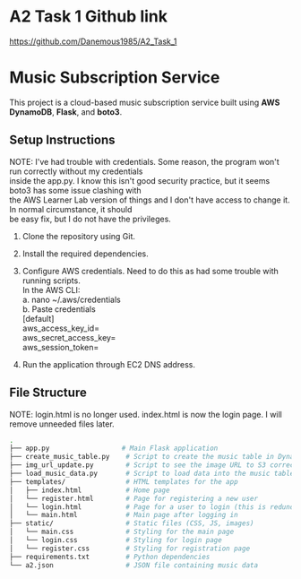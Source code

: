 # A2 Task 1 Github link
https://github.com/Danemous1985/A2_Task_1

# Music Subscription Service

This project is a cloud-based music subscription service built using **AWS DynamoDB**, **Flask**, and **boto3**.

## Setup Instructions  
NOTE: I've had trouble with credentials. Some reason, the program won't run correctly without my credentials  
inside the app.py. I know this isn't good security practice, but it seems boto3 has some issue clashing with  
the AWS Learner Lab version of things and I don't have access to change it. In normal circumstance, it should  
be easy fix, but I do not have the privileges. 

1. Clone the repository using Git.
2. Install the required dependencies.
3. Configure AWS credentials. Need to do this as had some trouble with running scripts.  
In the AWS CLI:  
   a. nano ~/.aws/credentials  
   b. Paste credentials  
   [default]  
   aws_access_key_id=  
   aws_secret_access_key=  
   aws_session_token=        
     
4. Run the application through EC2 DNS address.

## File Structure
NOTE: login.html is no longer used. index.html is now the login page. I will remove unneeded files later.

```bash
.
├── app.py                  # Main Flask application
├── create_music_table.py    # Script to create the music table in DynamoDB
├── img_url_update.py        # Script to see the image URL to S3 correctly
├── load_music_data.py       # Script to load data into the music table
├── templates/               # HTML templates for the app
│   ├── index.html           # Home page
│   └── register.html        # Page for registering a new user
│   └── login.html           # Page for a user to login (this is redundant, index.html is now the login page)
│   └── main.html            # Main page after logging in
├── static/                  # Static files (CSS, JS, images)
│   └── main.css             # Styling for the main page
│   └── login.css            # Styling for login page
│   └── register.css         # Styling for registration page
├── requirements.txt         # Python dependencies
└── a2.json                  # JSON file containing music data
